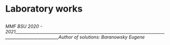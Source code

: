 # Laboratory works
## 
######  MMF BSU 2020 - 2021___________________________________________________________________________________________________*Author of solutions: Baranowsky Eugene*
